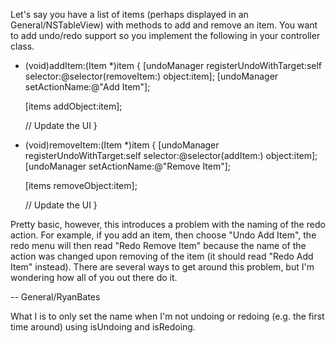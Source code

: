 Let's say you have a list of items (perhaps displayed in an General/NSTableView) with methods to add and remove an item. You want to add undo/redo support so you implement the following in your controller class.

    
- (void)addItem:(Item *)item
{
	[undoManager registerUndoWithTarget:self selector:@selector(removeItem:) object:item];
	[undoManager setActionName:@"Add Item"];
	
	[items addObject:item];
	
	// Update the UI
}

- (void)removeItem:(Item *)item
{
	[undoManager registerUndoWithTarget:self selector:@selector(addItem:) object:item];
	[undoManager setActionName:@"Remove Item"];
	
	[items removeObject:item];
	
	// Update the UI
}


Pretty basic, however, this introduces a problem with the naming of the redo action. For example, if you add an item, then choose "Undo Add Item", the redo menu will then read "Redo Remove Item" because the name of the action was changed upon removing of the item (it should read "Redo Add Item" instead). There are several ways to get around this problem, but I'm wondering how all of you out there do it.

-- General/RyanBates

What I is to only set the name when I'm not undoing or redoing (e.g. the first time around) using isUndoing and isRedoing.
